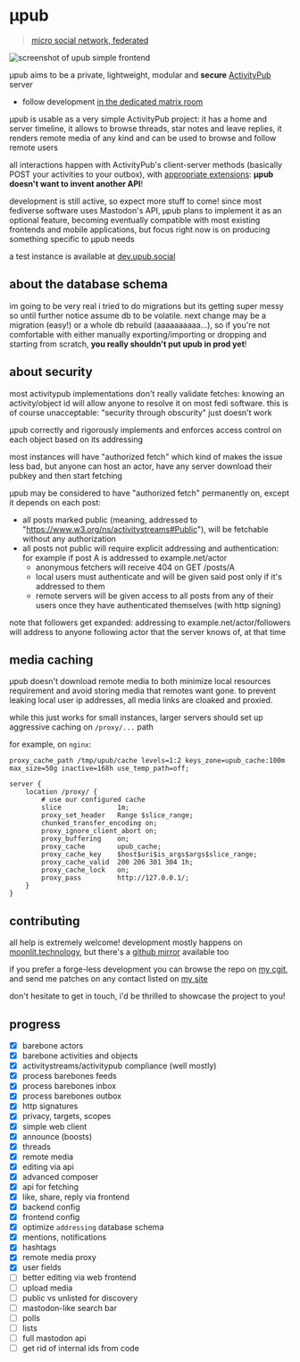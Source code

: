 # μpub
> [micro social network, federated](https://join.upub.social)

![screenshot of upub simple frontend](https://cdn.alemi.dev/proj/upub/fe/20240704.png)

μpub aims to be a private, lightweight, modular and **secure** [ActivityPub](https://www.w3.org/TR/activitypub/) server

 * follow development [in the dedicated matrix room](https://matrix.to/#/#upub:alemi.dev)

μpub is usable as a very simple ActivityPub project: it has a home and server timeline, it allows to browse threads, star notes and leave replies, it renders remote media of any kind and can be used to browse and follow remote users

all interactions happen with ActivityPub's client-server methods (basically POST your activities to your outbox), with [appropriate extensions](https://ns.alemi.dev/as): **μpub doesn't want to invent another API**!

development is still active, so expect more stuff to come! since most fediverse software uses Mastodon's API, μpub plans to implement it as an optional feature, becoming eventually compatible with most existing frontends and mobile applications, but focus right now is on producing something specific to μpub needs

a test instance is available at [dev.upub.social](https://dev.upub.social)

## about the database schema
im going to be very real i tried to do migrations but its getting super messy so until further notice assume db to be volatile. next change may be a migration (easy!) or a whole db rebuild (aaaaaaaaaa...), so if you're not comfortable with either manually exporting/importing or dropping and starting from scratch, **you really shouldn't put upub in prod yet**!

## about security
most activitypub implementations don't really validate fetches: knowing an activity/object id will allow anyone to resolve it on most fedi software. this is of course unacceptable: "security through obscurity" just doesn't work

μpub correctly and rigorously implements and enforces access control on each object based on its addressing

most instances will have "authorized fetch" which kind of makes the issue less bad, but anyone can host an actor, have any server download their pubkey and then start fetching

μpub may be considered to have "authorized fetch" permanently on, except it depends on each post:
 * all posts marked public (meaning, addressed to "https://www.w3.org/ns/activitystreams#Public"), will be fetchable without any authorization
 * all posts not public will require explicit addressing and authentication: for example if post A is addressed to example.net/actor
   * anonymous fetchers will receive 404 on GET /posts/A
   * local users must authenticate and will be given said post only if it's addressed to them
   * remote servers will be given access to all posts from any of their users once they have authenticated themselves (with http signing)

note that followers get expanded: addressing to example.net/actor/followers will address to anyone following actor that the server knows of, at that time

## media caching
μpub doesn't download remote media to both minimize local resources requirement and avoid storing media that remotes want gone. to prevent leaking local user ip addresses, all media links are cloaked and proxied.

while this just works for small instances, larger servers should set up aggressive caching on `/proxy/...` path

for example, on `nginx`:
```nginx
proxy_cache_path /tmp/upub/cache levels=1:2 keys_zone=upub_cache:100m max_size=50g inactive=168h use_temp_path=off;

server {
	location /proxy/ {
		# use our configured cache
		slice              1m;
		proxy_set_header   Range $slice_range;
		chunked_transfer_encoding on;
		proxy_ignore_client_abort on;
		proxy_buffering    on;
		proxy_cache        upub_cache;
		proxy_cache_key    $host$uri$is_args$args$slice_range;
		proxy_cache_valid  200 206 301 304 1h;
		proxy_cache_lock   on;
		proxy_pass         http://127.0.0.1/;
	}
}

```

## contributing

all help is extremely welcome! development mostly happens on [moonlit.technology](https://moonlit.technology/alemi/upub.git), but there's a [github mirror](https://github.com/alemidev/upub) available too

if you prefer a forge-less development you can browse the repo on [my cgit](https://git.alemi.dev/upub.git), and send me patches on any contact listed on [my site](https://alemi.dev/about/contacts)

don't hesitate to get in touch, i'd be thrilled to showcase the project to you!

## progress

 - [x] barebone actors
 - [x] barebone activities and objects
 - [x] activitystreams/activitypub compliance (well mostly)
 - [x] process barebones feeds
 - [x] process barebones inbox
 - [x] process barebones outbox
 - [x] http signatures
 - [x] privacy, targets, scopes
 - [x] simple web client
 - [x] announce (boosts)
 - [x] threads
 - [x] remote media
 - [x] editing via api
 - [x] advanced composer
 - [x] api for fetching
 - [x] like, share, reply via frontend
 - [x] backend config
 - [x] frontend config
 - [x] optimize `addressing` database schema
 - [x] mentions, notifications
 - [x] hashtags
 - [x] remote media proxy
 - [x] user fields
 - [ ] better editing via web frontend
 - [ ] upload media
 - [ ] public vs unlisted for discovery
 - [ ] mastodon-like search bar
 - [ ] polls
 - [ ] lists
 - [ ] full mastodon api
 - [ ] get rid of internal ids from code
